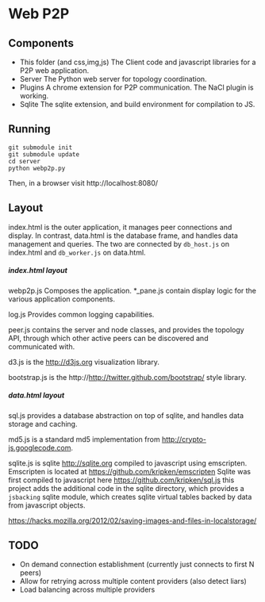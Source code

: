 Web P2P
=======

Components
----------

* This folder (and css,img,js)
   The Client code and javascript libraries for a P2P web application.
* Server
   The Python web server for topology coordination.
* Plugins
   A chrome extension for P2P communication.  The NaCl plugin is working.
* Sqlite
   The sqlite extension, and build environment for compilation to JS.

Running
-------

    git submodule init
    git submodule update
    cd server
    python webp2p.py

Then, in a browser visit http://localhost:8080/

Layout
------

index.html is the outer application, it manages peer connections and display.
In contrast, data.html is the database frame, and handles data management and
queries.  The two are connected by `db_host.js` on index.html and `db_worker.js`
on data.html.

##### index.html layout
webp2p.js Composes the application.  *_pane.js contain display logic for the
various application components.

log.js Provides common logging capabilities.

peer.js contains the server and node classes, and provides the topology
API, through which other active peers can be discovered and
communicated with.

d3.js is the http://d3js.org visualization library.

bootstrap.js is the http://http://twitter.github.com/bootstrap/ style library.

##### data.html layout

sql.js provides a database abstraction on top of sqlite, and handles data
storage and caching.

md5.js is a standard md5 implementation from http://crypto-js.googlecode.com.

sqlite.js is sqlite http://sqlite.org compiled to javascript using emscripten.
Emscripten is located at https://github.com/kripken/emscripten
Sqlite was first compiled to javascript here https://github.com/kripken/sql.js
this project adds the additional code in the sqlite directory, which provides
a `jsbacking` sqlite module, which creates sqlite virtual tables backed by data
from javascript objects.

https://hacks.mozilla.org/2012/02/saving-images-and-files-in-localstorage/

TODO
-----
* On demand connection establishment (currently just connects to first N peers)
* Allow for retrying across multiple content providers (also detect liars)
* Load balancing across multiple providers
